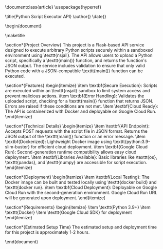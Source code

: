 \documentclass{article}
\usepackage{hyperref}

\title{Python Script Executor API}
\author{}
\date{}

\begin{document}

\maketitle

\section*{Project Overview}
This project is a Flask-based API service designed to execute arbitrary Python scripts securely within a sandboxed environment using \texttt{nsjail}. The API allows users to upload a Python script, specifically a \texttt{main()} function, and returns the function's JSON output. The service includes validation to ensure that only valid Python code with a JSON-compatible \texttt{main()} function can be executed.

\section*{Features}
\begin{itemize}
    \item \textbf{Secure Execution}: Scripts are executed within an \texttt{nsjail} sandbox to limit system access and prevent malicious actions.
    \item \textbf{Error Handling}: Validates the uploaded script, checking for a \texttt{main()} function that returns JSON. Errors are raised if these conditions are not met.
    \item \textbf{Cloud Ready}: The API is containerized with Docker and deployable on Google Cloud Run.
\end{itemize}

\section*{Technical Details}
\begin{itemize}
    \item \textbf{API Endpoint}: Accepts POST requests with the script file in JSON format. Returns the JSON output of the \texttt{main()} function or an error message.
    \item \textbf{Dockerized}: Lightweight Docker image using \texttt{python:3.9-slim-buster} for efficient cloud deployment.
    \item \textbf{Google Cloud Run}: Second-generation runtime compatibility allows easy cloud deployment.
    \item \textbf{Libraries Available}: Basic libraries like \texttt{os}, \texttt{pandas}, and \texttt{numpy} are accessible for script execution.
\end{itemize}

\section*{Deployment}
\begin{itemize}
    \item \textbf{Local Testing}: The Docker image can be built and tested locally using \texttt{docker build} and \texttt{docker run}.
    \item \textbf{Cloud Deployment}: Deployable on Google Cloud Run with the second-generation environment. Google Cloud Run URL will be generated upon deployment.
\end{itemize}

\section*{Requirements}
\begin{itemize}
    \item \texttt{Python 3.9+}
    \item \texttt{Docker}
    \item \texttt{Google Cloud SDK} for deployment
\end{itemize}

\section*{Estimated Setup Time}
The estimated setup and deployment time for this project is approximately 1-2 hours.

\end{document}
